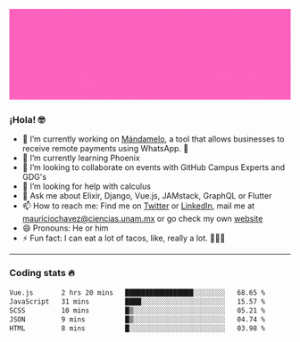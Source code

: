 ![Banner](banner.gif)

### ¡Hola! 🤓

- 🔭 I’m currently working on [Mándamelo](https://www.mandamelo.com.mx/), a tool that allows businesses to receive remote payments using WhatsApp. 🤖
- 🌱 I’m currently learning Phoenix
- 👯 I’m looking to collaborate on events with GitHub Campus Experts and GDG's
- 🤔 I’m looking for help with calculus
- 💬 Ask me about Elixir, Django, Vue.js, JAMstack, GraphQL or Flutter
- 📫 How to reach me: Find me on [Twitter](https://twitter.com/ultr4nerd) or [LinkedIn](https://www.linkedin.com/in/mauricio-chávez-olea-4b46b7147/), mail me at [mauriciochavez@ciencias.unam.mx](mailto:mauriciochavez@ciencias.unam.mx) or go check my own [website](mauriciochavez.surge.sh)
- 😄 Pronouns: He or him
- ⚡ Fun fact: I can eat a lot of tacos, like, really a lot. 🌮🌮🌮
<!-- 🎙️ I'm releasing weekly episodes on my podcast ["Un Podcast Junior"](https://anchor.fm/un-podcast-junior)-->

---

### Coding stats 🔥

<!--START_SECTION:waka-->
```text
Vue.js       2 hrs 20 mins   █████████████████░░░░░░░░   68.65 % 
JavaScript   31 mins         ████░░░░░░░░░░░░░░░░░░░░░   15.57 % 
SCSS         10 mins         █▒░░░░░░░░░░░░░░░░░░░░░░░   05.21 % 
JSON         9 mins          █▒░░░░░░░░░░░░░░░░░░░░░░░   04.74 % 
HTML         8 mins          █░░░░░░░░░░░░░░░░░░░░░░░░   03.98 % 
```
<!--END_SECTION:waka-->
